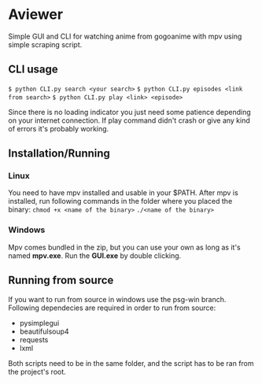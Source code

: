 # Aviewer

Simple GUI and CLI for watching anime from gogoanime with mpv using simple scraping script.

## CLI usage
`$ python CLI.py search <your search>`
`$ python CLI.py episodes <link from search>`
`$ python CLI.py play <link> <episode>`

Since there is no loading indicator you just need some patience depending on your internet connection. 
If play command didn't crash or give any kind of errors it's probably working.

## Installation/Running
### Linux

You need to have mpv installed and usable in your $PATH.
After mpv is installed, run following commands in the folder where you placed the binary:
`chmod +x <name of the binary>`
`./<name of the binary>`

### Windows 

Mpv comes bundled in the zip, but you can use your own as long as it's named <b>mpv.exe</b>.
Run the <b>GUI.exe</b> by double clicking.

## Running from source

If you want to run from source in windows use the psg-win branch.
Following dependecies are required in order to run from source:

 - pysimplegui
 - beautifulsoup4
 - requests
 - lxml

Both scripts need to be in the same folder,
and the script has to be ran from the project's root.
